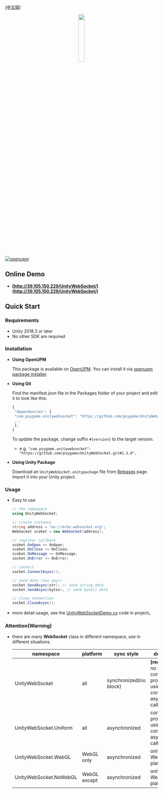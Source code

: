 
[(中文版)](README.md)

<div align=center>
  <img src="https://s1.ax1x.com/2020/08/21/dYIAQU.png" width=20%/>
</div>

[![openupm](https://img.shields.io/npm/v/com.psygame.unitywebsocket?label=openupm&registry_uri=https://package.openupm.com)](https://openupm.com/packages/com.psygame.unitywebsocket/)

## **Online Demo**

- **[http://39.105.150.229/UnityWebSocket/](http://39.105.150.229/UnityWebSocket/)**


## **Quick Start**

### **Requirements**

- Unity 2018.3 or later
- No other SDK are required

### **Installation**

- **Using OpenUPM**

  This package is available on [OpenUPM](https://openupm.com/packages/com.psygame.unitywebsocket/). You can install it via [openupm package installer](https://package-installer.glitch.me/v1/installer/OpenUPM/com.psygame.unitywebsocket?registry=https%3A%2F%2Fpackage.openupm.com).

- **Using Git**

  Find the manifest.json file in the Packages folder of your project and edit it to look like this:
  ```js
  {
   "dependencies": {
   "com.psygame.unitywebsocket": "https://github.com/psygame/UnityWebSocket.git",
   ...
   },
  }
  ```

  To update the package, change suffix `#{version}` to the target version.
  * e.g. `"com.psygame.unitywebsocket": "https://github.com/psygame/UnityWebSocket.git#2.3.0",`

- **Using Unity Package**

  Download an `UnityWebSocket.unitypackage` file from [Releases](https://github.com/psygame/UnityWebSocket/releases) page.
  Import it into your Unity project.


### **Usage**

- Easy to use

  ```csharp
  // the namespace
  using UnityWebSocket;

  // create instance
  string address = "ws://echo.websocket.org";
  WebSocket scoket = new WebSocket(address);

  // register callback
  scoket.OnOpen += OnOpen;
  scoket.OnClose += OnClose;
  scoket.OnMessage += OnMessage;
  socket.OnError += OnError;

  // connect
  socket.ConnectAsync();

  // send data (two ways)
  socket.SendAsync(str); // send string data
  socket.SendAsync(bytes); // send byte[] data

  // close connection
  socket.CloseAsync();
  ```

- more detail usage, see the [UnityWebSocketDemo.cs](Samples~/Demo/UnityWebSocketDemo.cs) code in project。


### **Attention(Warning)**

- there are many **WebSocket** class in different namespace, use in different situations.

  namespace | platform | sync style |  description  
  -|-|-|-
  UnityWebSocket | all | synchronized(no block) | **[recommend]** no need consider the problem by using unity component in asynchronized callback.
  UnityWebSocket.Uniform | all | asynchronized | consider the problem by using unity component in asynchronized callback.
  UnityWebSocket.WebGL | WebGL only | asynchronized | only run in WebGL platform.
  UnityWebSocket.NoWebGL | WebGL except | asynchronized  | only run in not WebGL platforms.
